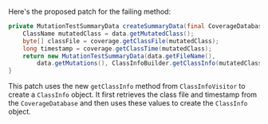 Here's the proposed patch for the failing method:

```java
private MutationTestSummaryData createSummaryData(final CoverageDatabase coverage, final ClassMutationResults data) {
    ClassName mutatedClass = data.getMutatedClass();
    byte[] classFile = coverage.getClassFile(mutatedClass);
    long timestamp = coverage.getClassTime(mutatedClass);
    return new MutationTestSummaryData(data.getFileName(),
        data.getMutations(), ClassInfoBuilder.getClassInfo(mutatedClass, classFile, timestamp));
}
```

This patch uses the new `getClassInfo` method from `ClassInfoVisitor` to create a `ClassInfo` object. It first retrieves the class file and timestamp from the `CoverageDatabase` and then uses these values to create the `ClassInfo` object.